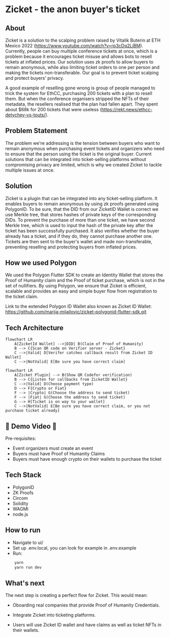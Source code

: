 # Zicket - the anon buyer's ticket

## About

Zicket is a solution to the scalping problem raised by Vitalik Buterin at ETH Mexico 2022 (https://www.youtube.com/watch?v=rp3cDq2LiBM). Currently, people can buy multiple conference tickets at once, which is a problem because it encourages ticket misuse and allows bots to resell tickets at inflated prices. Our solution uses zk proofs to allow buyers to remain anonymous, while also limiting ticket orders to one per person and making the tickets non-transferable. Our goal is to prevent ticket scalping and protect buyers' privacy.

A good example of reselling gone wrong is group of people managed to trick the system for EthCC, purchasing 200 tickets with a plan to resell them. But when the conference organisers stripped the NFTs of their metadata, the resellers realised that the plan had fallen apart. They spent about $68k for 200 tickets that were useless (https://rekt.news/ethcc-detychey-vs-touts/).

## Problem Statement

The problem we're addressing is the tension between buyers who want to remain anonymous when purchasing event tickets and organizers who need to ensure that the person using the ticket is the original buyer. Current solutions that can be integrated into ticket-selling platforms without compromising privacy are limited, which is why we created Zicket to tackle multiple issues at once.

## Solution

Zicket is a plugin that can be integrated into any ticket-selling platform. It enables buyers to remain anonymous by using zk proofs generated using PolygonID. To be sure, that the DID from our ZicketID Wallet is correct we use Merkle tree, that stores hashes of private keys of the corresponding DIDs. To prevent the purchase of more than one ticket, we have second Merkle tree, which is used to input the hash of the private key after the ticket has been successfully purchased. It also verifies whether the buyer already has a ticket, and if they do, they cannot purchase another one. Tickets are then sent to the buyer's wallet and made non-transferable, preventing reselling and protecting buyers from inflated prices.

## How we used Polygon

We used the Polygon Flutter SDK to create an Identity Wallet that stores the Proof of Humanity claim and the Proof of ticket purchase, which is not in the set of nullifiers. By using Polygon, we ensure that Zicket is efficient, scalable and provides an easy and simple buyer flow from registration to the ticket claim.

Link to the extended Polygon ID Wallet also known as Zicket ID Wallet: https://github.com/marija-mijailovic/zicket-polygonid-flutter-sdk.git

## Tech Architecture 

```mermaid
flowchart LR
    A[ZicketId Wallet] -->|DID| B(Claim of Proof of Humanity)
    B --> C{Scan QR code on Verifier server - Zicket}
    C -->|Valid| D[Verifer catches callback result from Zicket ID Wallet]
    C -->|NotValid| E[Be sure you have correct claim]
```

```mermaid
flowchart LR
    A[Zicket Plugin] --> B(Show QR Codefor verification)
    B --> C{Listen for callbacks from ZicketID Wallet}
    C -->|Valid| D(Choose payment type)
    D --> F{Crypto or Fiat}
    F --> |Crypto| G(Choose the address to send ticket)
    F --> |Fiat| G(Choose the address to send ticket)
    G --> H[Ticket is on way to your wallet]
    C -->|NotValid| E[Be sure you have correct claim, or you not purchase ticket already]
```

## :tada: Demo Video :tada:

Pre-requisites:
- Event organizers must create an event
- Buyers must have Proof of Humanity Claims
- Buyers must have enough crypto on their wallets to purchase the ticket

## Tech Stack

- PolygonID
- ZK Proofs
- Circom
- Solidity
- WAGMI
- node.js

## How to run 

- Navigate to ui/ 
- Set up .env.local, you can look for example in .env.example
- Run:
```bash
    yarn
    yarn run dev
```

## What's next

The next step is creating a perfect flow for Zicket. This would mean: 

- Oboarding real companies that provide Proof of Humanity Credentials.  

- Integrate Zicket into ticketing platforms.

- Users will use Zicket ID wallet and have claims as well as ticket NFTs in their wallets.




